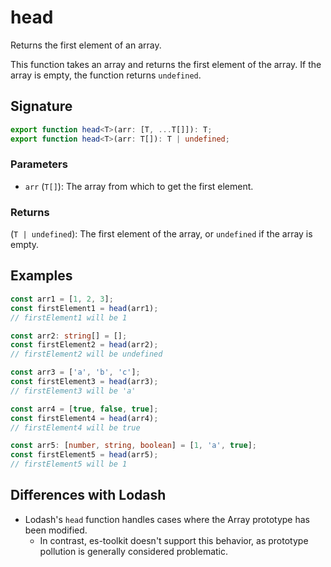 # head

Returns the first element of an array.

This function takes an array and returns the first element of the array. If the array is empty, the function returns `undefined`.

## Signature

```typescript
export function head<T>(arr: [T, ...T[]]): T;
export function head<T>(arr: T[]): T | undefined;
```

### Parameters

- `arr` (`T[]`): The array from which to get the first element.

### Returns

(`T | undefined`): The first element of the array, or `undefined` if the array is empty.

## Examples

```typescript
const arr1 = [1, 2, 3];
const firstElement1 = head(arr1);
// firstElement1 will be 1

const arr2: string[] = [];
const firstElement2 = head(arr2);
// firstElement2 will be undefined

const arr3 = ['a', 'b', 'c'];
const firstElement3 = head(arr3);
// firstElement3 will be 'a'

const arr4 = [true, false, true];
const firstElement4 = head(arr4);
// firstElement4 will be true

const arr5: [number, string, boolean] = [1, 'a', true];
const firstElement5 = head(arr5);
// firstElement5 will be 1
```

## Differences with Lodash 

- Lodash's `head` function handles cases where the Array prototype has been modified. 
  - In contrast, es-toolkit doesn't support this behavior, as prototype pollution is generally considered problematic.
